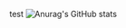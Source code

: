 test
![Anurag's GitHub stats](https://github-readme-stats.vercel.app/api?username=KimJinSeong-Git&show_icons=true&theme=radical)
<!--
**KimJinSeong-Git/KimJinSeong-Git** is a ✨ _special_ ✨ repository because its `README.md` (this file) appears on your GitHub profile.

Here are some ideas to get you started:

- 🔭 I’m currently working on ...
- 🌱 I’m currently learning ...
- 👯 I’m looking to collaborate on ...
- 🤔 I’m looking for help with ...
- 💬 Ask me about ...
- 📫 How to reach me: ...
- 😄 Pronouns: ...
- ⚡ Fun fact: ...
-->
